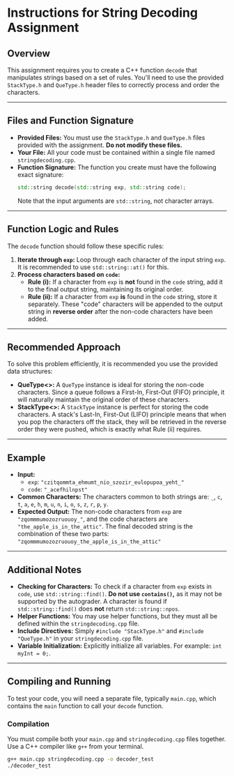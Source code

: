 # Instructions for String Decoding Assignment

## Overview

This assignment requires you to create a C++ function `decode` that manipulates strings based on a set of rules. You'll need to use the provided `StackType.h` and `QueType.h` header files to correctly process and order the characters.

---

## Files and Function Signature

* **Provided Files:** You must use the `StackType.h` and `QueType.h` files provided with the assignment. **Do not modify these files.**
* **Your File:** All your code must be contained within a single file named `stringdecoding.cpp`.
* **Function Signature:** The function you create must have the following exact signature:
    ```cpp
    std::string decode(std::string exp, std::string code);
    ```
    Note that the input arguments are `std::string`, not character arrays.

---

## Function Logic and Rules

The `decode` function should follow these specific rules:

1.  **Iterate through `exp`:** Loop through each character of the input string `exp`. It is recommended to use `std::string::at()` for this.
2.  **Process characters based on `code`:**
    * **Rule (i):** If a character from `exp` is **not** found in the `code` string, add it to the final output string, maintaining its original order.
    * **Rule (ii):** If a character from `exp` **is** found in the `code` string, store it separately. These "code" characters will be appended to the output string in **reverse order** after the non-code characters have been added.

---

## Recommended Approach

To solve this problem efficiently, it is recommended you use the provided data structures:

* **QueType<>:** A `QueType` instance is ideal for storing the non-code characters. Since a queue follows a First-In, First-Out (FIFO) principle, it will naturally maintain the original order of these characters.
* **StackType<>:** A `StackType` instance is perfect for storing the code characters. A stack's Last-In, First-Out (LIFO) principle means that when you pop the characters off the stack, they will be retrieved in the reverse order they were pushed, which is exactly what Rule (ii) requires.

---

## Example

* **Input:**
    * `exp`: `"czitqommta_ehmumt_nio_szozir_eulopupoa_yeht_"`
    * `code`: `"_acefhilnpst"`
* **Common Characters:** The characters common to both strings are: `_`, `c`, `t`, `a`, `e`, `h`, `m`, `u`, `n`, `i`, `o`, `s`, `z`, `r`, `p`, `y`.
* **Expected Output:** The non-code characters from `exp` are `"zqommmumozozruouoy_"`, and the code characters are `"the_apple_is_in_the_attic"`. The final decoded string is the combination of these two parts: `"zqommmumozozruouoy_the_apple_is_in_the_attic"`

---

## Additional Notes

* **Checking for Characters:** To check if a character from `exp` exists in `code`, use `std::string::find()`. **Do not use `contains()`,** as it may not be supported by the autograder. A character is found if `std::string::find()` does **not** return `std::string::npos`.
* **Helper Functions:** You may use helper functions, but they must all be defined within the `stringdecoding.cpp` file.
* **Include Directives:** Simply `#include "StackType.h"` and `#include "QueType.h"` in your `stringdecoding.cpp` file.
* **Variable Initialization:** Explicitly initialize all variables. For example: `int myInt = 0;`.

---

## Compiling and Running

To test your code, you will need a separate file, typically `main.cpp`, which contains the `main` function to call your `decode` function.

### Compilation

You must compile both your `main.cpp` and `stringdecoding.cpp` files together. Use a C++ compiler like `g++` from your terminal.

```bash
g++ main.cpp stringdecoding.cpp -o decoder_test
./decoder_test
```